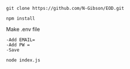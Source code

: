 ```git clone https://github.com/N-Gibson/EOD.git```

```npm install```

 Make .env file
 
    -Add EMAIL=
    -Add PW = 
    -Save
    
```node index.js```
